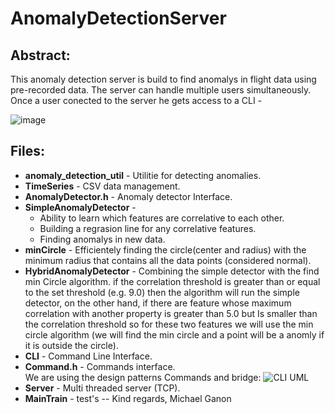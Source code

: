 # AnomalyDetectionServer

## Abstract: 

This anomaly detection server is build to find anomalys in flight data using pre-recorded data. The server can handle multiple users simultaneously. Once a user conected to the server he gets access to a CLI -

![image](https://user-images.githubusercontent.com/16485984/131828883-00c126e3-02e3-4f32-b769-dd5db0099d12.png)

## Files:
- **anomaly_detection_util** - Utilitie for detecting anomalies.
- **TimeSeries** - CSV data management.
- **AnomalyDetector.h** - Anomaly detector Interface.
- **SimpleAnomalyDetector** - 
   * Ability to learn which features are correlative to each other.
   * Building a regrasion line for any correlative features.
   * Finding anomalys in new data. 
- **minCircle** - Efficientely finding the circle(center and radius) with the minimum radius that contains all the data points (considered normal).
- **HybridAnomalyDetector** - Combining the simple detector with the find min Circle algorithm. if the correlation threshold is greater than or equal to the set threshold (e.g. 9.0) then the algorithm will run the simple detector, on the other hand, if there are feature whose maximum correlation with another property is greater than 5.0 but
Is smaller than the correlation threshold so for these two features we will use the min circle algorithm (we will find the min circle and a point will be a anomly if it is outside the circle).
- **CLI** - Command Line Interface.
- **Command.h** - Commands interface.  
We are using the design patterns Commands and bridge:
![CLI UML](https://user-images.githubusercontent.com/16485984/131841573-1511cf70-b790-4294-a656-72429b2214e5.png)
- **Server** - Multi threaded server (TCP).
- **MainTrain** - test's
 --
 Kind regards,
 Michael Ganon
